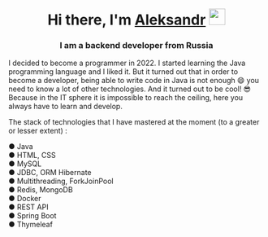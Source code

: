 <h1 align="center">Hi there, I'm <a href="https://t.me/saintsanix" target="_blank">Aleksandr</a> 
<img src="https://github.com/blackcater/blackcater/raw/main/images/Hi.gif" height="32"/></h1>
<h3 align="center">I am a backend developer from Russia</h3>


I decided to become a programmer in 2022. I started learning the Java programming language and I liked it. But it turned out that in order to become a developer, being able to write code in Java is not enough 😄 you need to know a lot of other technologies. And it turned out to be cool! 😎 Because in the IT sphere it is impossible to reach the ceiling, here you always have to learn and develop.

The stack of technologies that I have mastered at the moment (to a greater or lesser extent) :

<p>●	Java<br>
●	HTML, CSS<br>
●	MySQL<br>
●	JDBC, ORM Hibernate<br>
●	Multithreading, ForkJoinPool<br>
●	Redis, MongoDB<br>
●	Docker<br>
●	REST API<br>
●	Spring Boot<br>
●	Thymeleaf<br>
  </p>

